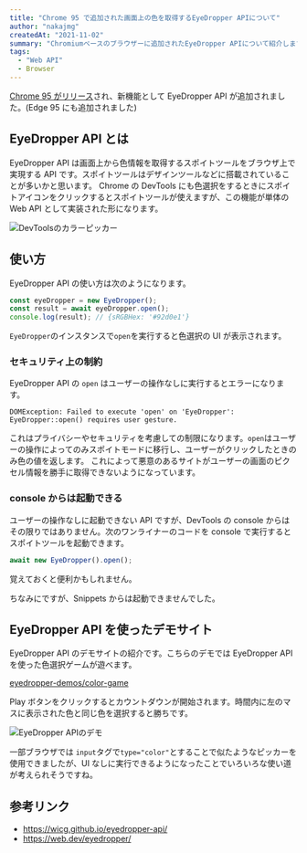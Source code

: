 ```yaml
---
title: "Chrome 95 で追加された画面上の色を取得するEyeDropper APIについて"
author: "nakajmg"
createdAt: "2021-11-02"
summary: "Chromiumベースのブラウザーに追加されたEyeDropper APIについて紹介します"
tags:
  - "Web API"
  - Browser
---
```


[Chrome 95 がリリース](https://developer.chrome.com/blog/new-in-chrome-95/)され、新機能として EyeDropper API が追加されました。(Edge 95 にも追加されました)

## EyeDropper API とは

EyeDropper API は画面上から色情報を取得するスポイトツールをブラウザ上で実現する API です。スポイトツールはデザインツールなどに搭載されていることが多いかと思います。
Chrome の DevTools にも色選択をするときにスポイトアイコンをクリックするとスポイトツールが使えますが、この機能が単体の Web API として実装された形になります。

![DevToolsのカラーピッカー](/frontend-expert/image/eyedropper-api/eyedropper.png)

## 使い方

EyeDropper API の使い方は次のようになります。

```js
const eyeDropper = new EyeDropper();
const result = await eyeDropper.open();
console.log(result); // {sRGBHex: '#92d0e1'}
```

`EyeDropper`のインスタンスで`open`を実行すると色選択の UI が表示されます。

### セキュリティ上の制約

EyeDropper API の `open` はユーザーの操作なしに実行するとエラーになります。

```markup
DOMException: Failed to execute 'open' on 'EyeDropper': EyeDropper::open() requires user gesture.
```

これはプライバシーやセキュリティを考慮しての制限になります。`open`はユーザーの操作によってのみスポイトモードに移行し、ユーザーがクリックしたときのみ色の値を返します。
これによって悪意のあるサイトがユーザーの画面のピクセル情報を勝手に取得できないようになっています。

### console からは起動できる

ユーザーの操作なしに起動できない API ですが、DevTools の console からはその限りではありません。次のワンライナーのコードを console で実行するとスポイトツールを起動できます。

```js
await new EyeDropper().open();
```

覚えておくと便利かもしれません。

ちなみにですが、Snippets からは起動できませんでした。

## EyeDropper API を使ったデモサイト

EyeDropper API のデモサイトの紹介です。こちらのデモでは EyeDropper API を使った色選択ゲームが遊べます。

[eyedropper-demos/color-game](https://captainbrosset.github.io/eyedropper-demos/color-game.html)

Play ボタンをクリックするとカウントダウンが開始されます。時間内に左のマスに表示された色と同じ色を選択すると勝ちです。

![EyeDropper APIのデモ](/frontend-expert/image/eyedropper-api/demo.png)

一部ブラウザでは `input`タグで`type="color"`とすることで似たようなピッカーを使用できましたが、UI なしに実行できるようになったことでいろいろな使い道が考えられそうですね。

## 参考リンク

- https://wicg.github.io/eyedropper-api/
- https://web.dev/eyedropper/
